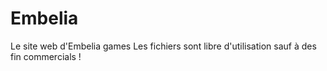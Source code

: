 # Embelia
Le site web d'Embelia games
Les fichiers sont libre d'utilisation sauf à des fin commercials !
